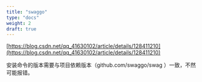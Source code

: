 ```yaml
---
title: "swaggo"
type: "docs"
weight: 2
draft: true
---
```


[https://blog.csdn.net/qq_41630102/article/details/128411210](https://blog.csdn.net/qq_41630102/article/details/128411210)

安装命令的版本需要与项目依赖版本（github.com/swaggo/swag
）一致，不然可能报错。


